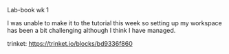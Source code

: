 Lab-book wk 1

I was unable to make it to the tutorial this week so setting up my workspace has been a bit challenging although I think I have managed.

trinket:
https://trinket.io/blocks/bd9336f860
